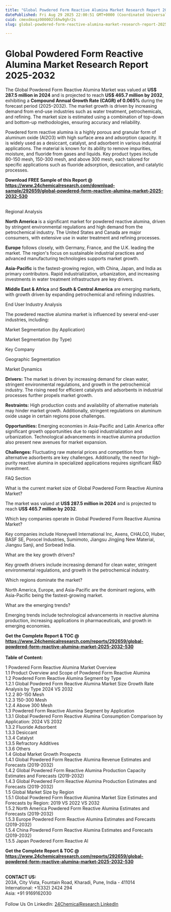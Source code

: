 ```yaml
---
title: "Global Powdered Form Reactive Alumina Market Research Report 2025-2032"
datePublished: Fri Aug 29 2025 22:00:51 GMT+0000 (Coordinated Universal Time)
cuid: cmexdmxqz000002l6hw9ghr2s
slug: global-powdered-form-reactive-alumina-market-research-report-2025-2032-1-1

---
```


# Global Powdered Form Reactive Alumina Market Research Report 2025-2032

<p>The Global Powdered Form Reactive Alumina Market was valued at <strong>US$ 287.5 million in 2024</strong> and is projected to reach <strong>US$ 465.7 million by 2032</strong>, exhibiting a <strong>Compound Annual Growth Rate (CAGR) of 0.065%</strong> during the forecast period (2025–2032). The market growth is driven by increasing demand from end-use industries such as water treatment, petrochemicals, and refining. The market size is estimated using a combination of top-down and bottom-up methodologies, ensuring accuracy and reliability.</p><p>
</p><p>Powdered form reactive alumina is a highly porous and granular form of aluminum oxide (Al2O3) with high surface area and adsorption capacity. It is widely used as a desiccant, catalyst, and adsorbent in various industrial applications. The material is known for its ability to remove impurities, moisture, and fluoride from gases and liquids. Key product types include 80-150 mesh, 150-300 mesh, and above 300 mesh, each tailored for specific applications such as fluoride adsorption, desiccation, and catalytic processes.</p><div><b>Download FREE Sample of this Report @ 
            <a href="https://www.24chemicalresearch.com/download-sample/292659/global-powdered-form-reactive-alumina-market-2025-2032-530">
            https://www.24chemicalresearch.com/download-sample/292659/global-powdered-form-reactive-alumina-market-2025-2032-530</a></b></div><br><p>
Regional Analysis</p><p>
</p><p><strong>North America</strong> is a significant market for powdered reactive alumina, driven by stringent environmental regulations and high demand from the petrochemical industry. The United States and Canada are major consumers, with extensive use in water treatment and refining processes.</p><p>
</p><p><strong>Europe</strong> follows closely, with Germany, France, and the U.K. leading the market. The region's focus on sustainable industrial practices and advanced manufacturing technologies supports market growth.</p><p>
</p><p><strong>Asia-Pacific</strong> is the fastest-growing region, with China, Japan, and India as primary contributors. Rapid industrialization, urbanization, and increasing investments in water treatment infrastructure are key drivers.</p><p>
</p><p><strong>Middle East &amp; Africa</strong> and <strong>South &amp; Central America</strong> are emerging markets, with growth driven by expanding petrochemical and refining industries.</p><p>
End User Industry Analysis</p><p>
</p><p>The powdered reactive alumina market is influenced by several end-user industries, including:</p><p>
</p><p>
Market Segmentation (by Application)</p><p>
</p><p>
Market Segmentation (by Type)</p><p>
</p><p>
Key Company</p><p>
</p><p>
Geographic Segmentation</p><p>
</p><p>
Market Dynamics</p><p>
</p><p><strong>Drivers:</strong> The market is driven by increasing demand for clean water, stringent environmental regulations, and growth in the petrochemical industry. The rising need for efficient catalysts and adsorbents in industrial processes further propels market growth.</p><p>
</p><p><strong>Restraints:</strong> High production costs and availability of alternative materials may hinder market growth. Additionally, stringent regulations on aluminum oxide usage in certain regions pose challenges.</p><p>
</p><p><strong>Opportunities:</strong> Emerging economies in Asia-Pacific and Latin America offer significant growth opportunities due to rapid industrialization and urbanization. Technological advancements in reactive alumina production also present new avenues for market expansion.</p><p>
</p><p><strong>Challenges:</strong> Fluctuating raw material prices and competition from alternative adsorbents are key challenges. Additionally, the need for high-purity reactive alumina in specialized applications requires significant R&amp;D investment.</p><p>
FAQ Section</p><p>
What is the current market size of Global Powdered Form Reactive Alumina Market?</p><p>
</p><p>The market was valued at <strong>US$ 287.5 million in 2024</strong> and is projected to reach <strong>US$ 465.7 million by 2032</strong>.</p><p>
Which key companies operate in Global Powdered Form Reactive Alumina Market?</p><p>
</p><p>Key companies include Honeywell International Inc, Axens, CHALCO, Huber, BASF SE, Porocel Industries, Sumimoto, Jiangsu Jingjing New Material, Jiangsu Sanji, and Sorbead India.</p><p>
What are the key growth drivers?</p><p>
</p><p>Key growth drivers include increasing demand for clean water, stringent environmental regulations, and growth in the petrochemical industry.</p><p>
Which regions dominate the market?</p><p>
</p><p>North America, Europe, and Asia-Pacific are the dominant regions, with Asia-Pacific being the fastest-growing market.</p><p>
What are the emerging trends?</p><p>
</p><p>Emerging trends include technological advancements in reactive alumina production, increasing applications in pharmaceuticals, and growth in emerging economies.</p>

<div><b>Get the Complete Report & TOC @ 
            <a href="https://www.24chemicalresearch.com/reports/292659/global-powdered-form-reactive-alumina-market-2025-2032-530">
            https://www.24chemicalresearch.com/reports/292659/global-powdered-form-reactive-alumina-market-2025-2032-530</a></b></div><br>
            <b>Table of Content:</b><p>1 Powdered Form Reactive Alumina Market Overview<br />
    1.1 Product Overview and Scope of Powdered Form Reactive Alumina<br />
    1.2 Powdered Form Reactive Alumina Segment by Type<br />
        1.2.1 Global Powdered Form Reactive Alumina Market Size Growth Rate Analysis by Type 2024 VS 2032<br />
        1.2.2 80-150 Mesh<br />
        1.2.3 150-300 Mesh<br />
        1.2.4 Above 300 Mesh<br />
    1.3 Powdered Form Reactive Alumina Segment by Application<br />
        1.3.1 Global Powdered Form Reactive Alumina Consumption Comparison by Application: 2024 VS 2032<br />
        1.3.2 Fluoride Adsorbent<br />
        1.3.3 Desiccant<br />
        1.3.4 Catalyst<br />
        1.3.5 Refractory Additives<br />
        1.3.6 Others<br />
    1.4 Global Market Growth Prospects<br />
        1.4.1 Global Powdered Form Reactive Alumina Revenue Estimates and Forecasts (2019-2032)<br />
        1.4.2 Global Powdered Form Reactive Alumina Production Capacity Estimates and Forecasts (2019-2032)<br />
        1.4.3 Global Powdered Form Reactive Alumina Production Estimates and Forecasts (2019-2032)<br />
    1.5 Global Market Size by Region<br />
        1.5.1 Global Powdered Form Reactive Alumina Market Size Estimates and Forecasts by Region: 2019 VS 2022 VS 2032<br />
        1.5.2 North America Powdered Form Reactive Alumina Estimates and Forecasts (2019-2032)<br />
        1.5.3 Europe Powdered Form Reactive Alumina Estimates and Forecasts (2019-2032)<br />
        1.5.4 China Powdered Form Reactive Alumina Estimates and Forecasts (2019-2032)<br />
        1.5.5 Japan Powdered Form Reactive Al</p>

<div><b>Get the Complete Report & TOC @ 
            <a href="https://www.24chemicalresearch.com/reports/292659/global-powdered-form-reactive-alumina-market-2025-2032-530">
            https://www.24chemicalresearch.com/reports/292659/global-powdered-form-reactive-alumina-market-2025-2032-530</a></b></div><br>

<b>CONTACT US:</b><br>
            203A, City Vista, Fountain Road, Kharadi, Pune, India - 411014<br>
            International: +1(332) 2424 294<br>
            Asia: +91 9169162030 <br><br>
            Follow Us On LinkedIn: <a href="https://www.linkedin.com/company/24chemicalresearch/">24ChemicalResearch LinkedIn</a>